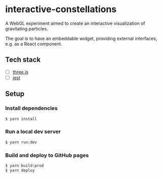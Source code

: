 # interactive-constellations

A WebGL experiment aimed to create an interactive visualization of gravitating particles.

The goal is to have an embeddable widget, providing external interfaces, e.g. as a React component.

## Tech stack

- [ ] [three.js](https://threejs.org/docs/)
- [ ] [jest](https://facebook.github.io/jest)

## Setup

### Install dependencies

```bash
$ yarn install
```

### Run a local dev server

```bash
$ yarn run:dev
```

### Build and deploy to GitHub pages

```bash
$ yarn build:prod
$ yarn deploy
```
